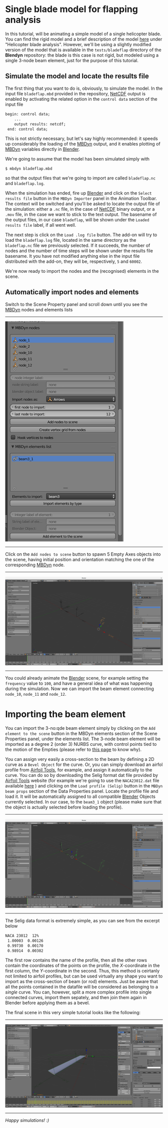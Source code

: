 # Single blade model for flapping analysis

In this tutorial, will be animating a simple model of a single helicopter blade.
You can find the rigid model and a brief description of the model [here][1]
under "Helicopter blade analysis". However, we'll be using a slightly modified
version of the model that is available in the `tests/bladeflap` directory of the
**Blendyn** repository: the blade is this case is not rigid, but modeled
using a single 3-node beam element, just for the purpose of this tutorial.

## Simulate the model and locate the results file
The first thing that you want to do is, obviously, to simulate the model. 
In the input file `bladeflap.mbd` provided in the repository, [NetCDF][2] 
output is enabled by activating the related option in the `control data`
section of the input file

```
begin: control data;
	...
	output results: netcdf;
 end: control data;
```

This is not strictly necessary, but let's say highly recommended: it speeds up
considerably the loading of the [MBDyn][3] output, and it enables plotting of
[MBDyn][3] variables directly in [Blender][4].

We're going to assume that the model has been simulated simply with

```
$ mbdyn bladeflap.mbd
```

so that the output files that we're going to import are called `bladeflap.nc`
and `bladeflap.log`.

When the simulation has ended, fire up [Blender][4] and click on the `Select
results file` button in the `MBDyn Importer` panel in the Animation Toolbar.
The context will be switched and you'll be asked to locate the output file of the
simulation: either a `.nc` file, in the case of [NetCDF][2] binary output, or a
`.mov` file, in the case we want to stick to the text output. The basename of
the output files, in our case `bladeflap`, will be shown under the `Loaded
results file` label, if all went well. 

The next step is click on the `Load .log file` button. The add-on will try to
load the `bladeflap.log` file, located in the same directory as the
`bladeflap.nc` file we previously selected. If it succeeds, the number of nodes
and the number of time steps will be shown under the results file basename. 
It you have not modified anything else in the input file distributed with the
add-on, they will be, respectively, `5` and `60002`.

We're now ready to import the nodes and the (recognised) elements in the scene.

## Automatically import nodes and elements
Switch to the Scene Property panel and scroll down until you see the [MBDyn][3]
nodes and elements lists

- - -
[![MBDyn nodes and elements lists][nodelm]][nodelm]
- - -

Click on the `Add nodes to scene` button to spawn 5 Empty Axes objects into the
scene, having initial position and orientation matching the one of the
corresponding [MBDyn][3] node. 

- - -
[![MBDyn nodes imported as empties][empties]][empties]
- - -

You could already animate the [Blender][4] scene, for example setting the
`frequency` value to `100`, and have a general idea of what was happening during
the simulation. Now we can import the beam element connecting `node_10`,
`node_11` and `node_12`.

# Importing the beam element
You can import the 3-no:qde beam element simply by clicking on the `Add element to
the scene` button in the MBDyn elements section of the Scene Properties panel,
under the elements list. The 3-node beam element will be imported as a degree 2
(order 3) NURBS curve, with control points tied to the motion of the Empties 
(please refer to [this page][5] to know why).

You can assign very easily a cross-section to the beam by defining a 2D curve as
a `Bevel Object` for the curve. Or, you can simply download an airfol profile
from [Airfoil Tools][6], for example, and assign it automatically to the curve.
You can do so by downloading the Selig format dat file provided by [Airfoil
Tools][6] website (for example we're going to use the `NACA23012.dat` file available
[here][7] ) and clicking on the `Load profile (Selig)` button in the `MBDyn
beam props` section of the Data Properties panel. Locate the profile file and
load it. It will be automatically assigned to all compatible [Blender][4]
Objects currently selected. In our case, to the `beam3_1` object (please make
sure that the object is actually selected before loading the profile).

- - -
[![3 node beam imported as NURBS curve][beamcv]][beamcv]
- - -

The Selig data format is extremely simple, as you can see from the excerpt below

```
NACA 23012  12%
 1.00003  0.00126  
 0.99730  0.00170  
 0.98914  0.00302 
```

The first row contains the name of the profile, then all the other rows contain
the coordinates of the points on the profile, the *X*-coordinate in the first
column, the *Y*-coordinate in the second. Thus, this method is ceirtanly not
limited to airfoil profiles, but can be used virtually any shape you want to
import as the cross-section of beam (or rod) elements. Just be aware that all
the points contained in the datafile will be considered as belonging to a
*single* curve. You can, however, split a more complex profile into single
connected curves, import them sepately, and then join them again in Blender
before applying them as a bevel.

The final scene in this very simple tutorial looks like the following:

- - -
[![3 node beam with NACA23012 airfoil section][beamairf]][beamairf]
- - -

*Happy simulations! :)*

  [1]: https://home.aero.polimi.it/masarati/mb/mbdyn/index.html
  [2]: http://www.unidata.ucar.edu/software/netcdf/
  [3]: https://www.mbdyn.org/
  [4]: https://www.blender.org/
  [5]: https://github.com/zanoni-mbdyn/blendyn/wiki/Beams
  [6]: http://airfoiltools.com/
  [7]: http://airfoiltools.com/airfoil/seligdatfile?airfoil=naca23012-il
  [nodelm]: images/tutorials/bladeflap/nodes_elements.png "MBDyn nodes and elements lists"
  [empties]: images/tutorials/bladeflap/nodes_empties.png "MBdyn nodes imported as empties"
  [beamcv]: images/tutorials/bladeflap/beam.png "3 node beam imported as NURBS curve"
  [beamairf]: images/tutorials/bladeflap/beam_naca23012.png "3 node beam with NACA23012 airfoil  section"

